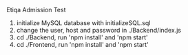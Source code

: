 Etiqa Admission Test

1. initialize MySQL database with initializeSQL.sql
2. change the user, host and password in ./Backend/index.js
3. cd ./Backend, run 'npm install' and 'npm start'
4. cd ./Frontend, run 'npm install' and 'npm start'
